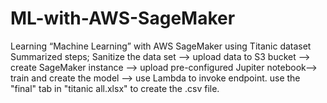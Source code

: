# ML-with-AWS-SageMaker
Learning “Machine Learning” with AWS SageMaker using Titanic dataset 
Summarized steps; Sanitize the data set --> upload data to S3 bucket --> create SageMaker instance --> upload pre-configured Jupiter notebook--> train and create the model --> use Lambda to invoke endpoint. 
use the "final" tab in "titanic all.xlsx" to create the .csv file. 

